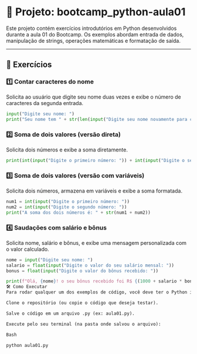 # 🐍 Projeto: bootcamp_python-aula01

Este projeto contém exercícios introdutórios em Python desenvolvidos durante a aula 01 do Bootcamp. Os exemplos abordam entrada de dados, manipulação de strings, operações matemáticas e formatação de saída.

---

## 📘 Exercícios

### 1️⃣ Contar caracteres do nome

Solicita ao usuário que digite seu nome duas vezes e exibe o número de caracteres da segunda entrada.

```python
input("Digite seu nome: ")
print("Seu nome tem " + str(len(input("Digite seu nome novamente para contar os caracteres: "))) + " caracteres.")
```

### 2️⃣ Soma de dois valores (versão direta)
Solicita dois números e exibe a soma diretamente.

```python
print(int(input("Digite o primeiro número: ")) + int(input("Digite o segundo número: ")))
```

### 3️⃣ Soma de dois valores (versão com variáveis)
Solicita dois números, armazena em variáveis e exibe a soma formatada.

```python
num1 = int(input("Digite o primeiro número: "))
num2 = int(input("Digite o segundo número: "))
print("A soma dos dois números é: " + str(num1 + num2))
```

### 4️⃣ Saudações com salário e bônus
Solicita nome, salário e bônus, e exibe uma mensagem personalizada com o valor calculado.

```python
nome = input("Digite seu nome: ")
salario = float(input("Digite o valor do seu salário mensal: "))
bonus = float(input("Digite o valor do bônus recebido: "))

print(f"Olá, {nome}! o seu bônus recebido foi R$ {(1000 + salario * bonus):.2f}.")
🛠️ Como Executar
Para rodar qualquer um dos exemplos de código, você deve ter o Python instalado em sua máquina.

Clone o repositório (ou copie o código que deseja testar).

Salve o código em um arquivo .py (ex: aula01.py).

Execute pelo seu terminal (na pasta onde salvou o arquivo):

Bash

python aula01.py
